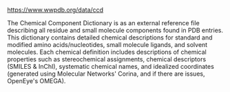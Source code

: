 https://www.wwpdb.org/data/ccd

The Chemical Component Dictionary is as an external reference file describing all residue and small molecule components found in PDB entries. This dictionary contains detailed chemical descriptions for standard and modified amino acids/nucleotides, small molecule ligands, and solvent molecules. Each chemical definition includes descriptions of chemical properties such as stereochemical assignments, chemical descriptors (SMILES & InChI), systematic chemical names, and idealized coordinates (generated using Molecular Networks' Corina, and if there are issues, OpenEye's OMEGA).
